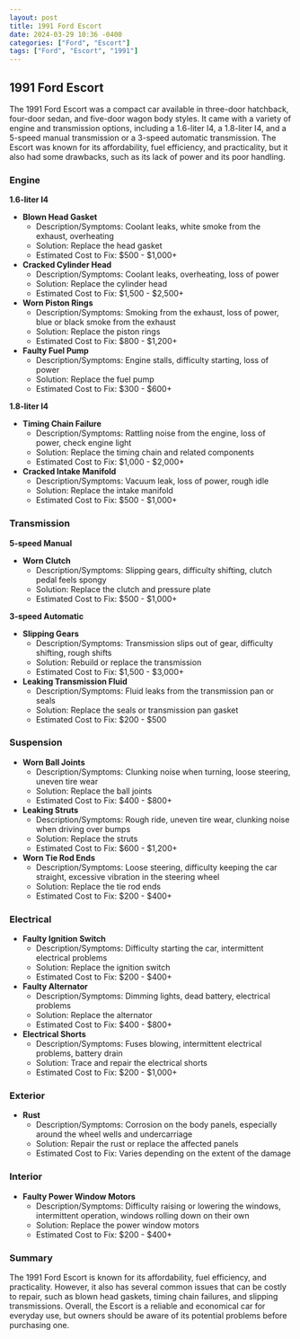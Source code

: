 ```yaml
---
layout: post
title: 1991 Ford Escort
date: 2024-03-29 10:36 -0400
categories: ["Ford", "Escort"]
tags: ["Ford", "Escort", "1991"]
---
```

## 1991 Ford Escort

The 1991 Ford Escort was a compact car available in three-door hatchback, four-door sedan, and five-door wagon body styles. It came with a variety of engine and transmission options, including a 1.6-liter I4, a 1.8-liter I4, and a 5-speed manual transmission or a 3-speed automatic transmission. The Escort was known for its affordability, fuel efficiency, and practicality, but it also had some drawbacks, such as its lack of power and its poor handling.

### Engine

**1.6-liter I4**
- **Blown Head Gasket**
    - Description/Symptoms: Coolant leaks, white smoke from the exhaust, overheating
    - Solution: Replace the head gasket
    - Estimated Cost to Fix: $500 - $1,000+
- **Cracked Cylinder Head**
    - Description/Symptoms: Coolant leaks, overheating, loss of power
    - Solution: Replace the cylinder head
    - Estimated Cost to Fix: $1,500 - $2,500+
- **Worn Piston Rings**
    - Description/Symptoms: Smoking from the exhaust, loss of power, blue or black smoke from the exhaust
    - Solution: Replace the piston rings
    - Estimated Cost to Fix: $800 - $1,200+
- **Faulty Fuel Pump**
    - Description/Symptoms: Engine stalls, difficulty starting, loss of power
    - Solution: Replace the fuel pump
    - Estimated Cost to Fix: $300 - $600+

**1.8-liter I4**
- **Timing Chain Failure**
    - Description/Symptoms: Rattling noise from the engine, loss of power, check engine light
    - Solution: Replace the timing chain and related components
    - Estimated Cost to Fix: $1,000 - $2,000+
- **Cracked Intake Manifold**
    - Description/Symptoms: Vacuum leak, loss of power, rough idle
    - Solution: Replace the intake manifold
    - Estimated Cost to Fix: $500 - $1,000+

### Transmission

**5-speed Manual**
- **Worn Clutch**
    - Description/Symptoms: Slipping gears, difficulty shifting, clutch pedal feels spongy
    - Solution: Replace the clutch and pressure plate
    - Estimated Cost to Fix: $500 - $1,000+

**3-speed Automatic**
- **Slipping Gears**
    - Description/Symptoms: Transmission slips out of gear, difficulty shifting, rough shifts
    - Solution: Rebuild or replace the transmission
    - Estimated Cost to Fix: $1,500 - $3,000+
- **Leaking Transmission Fluid**
   - Description/Symptoms: Fluid leaks from the transmission pan or seals
   - Solution: Replace the seals or transmission pan gasket
   - Estimated Cost to Fix: $200 - $500

### Suspension

- **Worn Ball Joints**
    - Description/Symptoms: Clunking noise when turning, loose steering, uneven tire wear
    - Solution: Replace the ball joints
    - Estimated Cost to Fix: $400 - $800+
- **Leaking Struts**
    - Description/Symptoms: Rough ride, uneven tire wear, clunking noise when driving over bumps
    - Solution: Replace the struts
    - Estimated Cost to Fix: $600 - $1,200+
- **Worn Tie Rod Ends**
    - Description/Symptoms: Loose steering, difficulty keeping the car straight, excessive vibration in the steering wheel
    - Solution: Replace the tie rod ends
    - Estimated Cost to Fix: $200 - $400+

### Electrical

- **Faulty Ignition Switch**
    - Description/Symptoms: Difficulty starting the car, intermittent electrical problems
    - Solution: Replace the ignition switch
    - Estimated Cost to Fix: $200 - $400+
- **Faulty Alternator**
    - Description/Symptoms: Dimming lights, dead battery, electrical problems
    - Solution: Replace the alternator
    - Estimated Cost to Fix: $400 - $800+
- **Electrical Shorts**
    - Description/Symptoms: Fuses blowing, intermittent electrical problems, battery drain
    - Solution: Trace and repair the electrical shorts
    - Estimated Cost to Fix: $200 - $1,000+

### Exterior

- **Rust**
    - Description/Symptoms: Corrosion on the body panels, especially around the wheel wells and undercarriage
    - Solution: Repair the rust or replace the affected panels
    - Estimated Cost to Fix: Varies depending on the extent of the damage

### Interior

- **Faulty Power Window Motors**
    - Description/Symptoms: Difficulty raising or lowering the windows, intermittent operation, windows rolling down on their own
    - Solution: Replace the power window motors
    - Estimated Cost to Fix: $200 - $400+

### Summary

The 1991 Ford Escort is known for its affordability, fuel efficiency, and practicality. However, it also has several common issues that can be costly to repair, such as blown head gaskets, timing chain failures, and slipping transmissions. Overall, the Escort is a reliable and economical car for everyday use, but owners should be aware of its potential problems before purchasing one.
